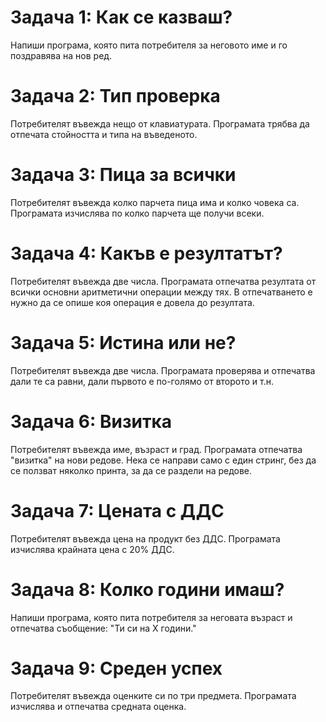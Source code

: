 # Задача 1: Как се казваш?

Напиши програма, която пита потребителя за неговото име и го поздравява на нов ред.

# Задача 2: Тип проверка

Потребителят въвежда нещо от клавиатурата. Програмата трябва да отпечата стойността и типа на въведеното.

# Задача 3: Пица за всички

Потребителят въвежда колко парчета пица има и колко човека са. Програмата изчислява по колко парчета ще получи всеки.

# Задача 4: Какъв е резултатът?

Потребителят въвежда две числа. Програмата отпечатва резултата от всички основни аритметични операции между тях. В 
отпечатването е нужно да се опише коя операция е довела до резултата.

# Задача 5: Истина или не?

Потребителят въвежда две числа. Програмата проверява и отпечатва дали те са равни, дали първото е по-голямо от второто 
и т.н.

# Задача 6: Визитка

Потребителят въвежда име, възраст и град. Програмата отпечатва "визитка" на нови редове. Нека се направи само с един 
стринг, без да се ползват няколко принта, за да се раздели на редове.

# Задача 7: Цената с ДДС

Потребителят въвежда цена на продукт без ДДС. Програмата изчислява крайната цена с 20% ДДС.

# Задача 8: Колко години имаш?
Напиши програма, която пита потребителя за неговата възраст и отпечатва съобщение: "Ти си на X години."

# Задача 9: Среден успех
Потребителят въвежда оценките си по три предмета. Програмата изчислява и отпечатва средната оценка.
